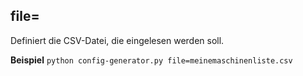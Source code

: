 ## file=

Definiert die CSV-Datei, die eingelesen werden soll.

**Beispiel**
`python config-generator.py file=meinemaschinenliste.csv`
